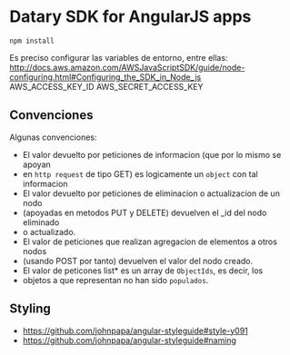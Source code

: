 # Datary SDK for AngularJS apps

```
npm install
```  

Es preciso configurar las variables de entorno, entre ellas:
http://docs.aws.amazon.com/AWSJavaScriptSDK/guide/node-configuring.html#Configuring_the_SDK_in_Node_js  
AWS_ACCESS_KEY_ID
AWS_SECRET_ACCESS_KEY


## Convenciones 

Algunas convenciones: 
 * El valor devuelto por peticiones de informacion (que por lo mismo se apoyan
 * en `http request` de tipo GET) es logicamente un `object` con tal informacion
 * El valor devuelto por peticiones de eliminacion o actualizacion de un nodo 
 * (apoyadas en metodos PUT y DELETE) devuelven el _id del nodo eliminado 
 * o actualizado. 
 * El valor de peticiones que realizan agregacion de elementos a otros nodos
 * (usando POST por tanto) devuelven el valor del nodo creado.
 * El valor de peticones list* es un array de `ObjectIds`, es decir, los 
 * objetos a que representan no han sido `populados`. 


## Styling

* https://github.com/johnpapa/angular-styleguide#style-y091
* https://github.com/johnpapa/angular-styleguide#naming